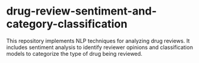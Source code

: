 # drug-review-sentiment-and-category-classification
This repository implements NLP techniques for analyzing drug reviews. It includes sentiment analysis to identify reviewer opinions and classification models to categorize the type of drug being reviewed.
